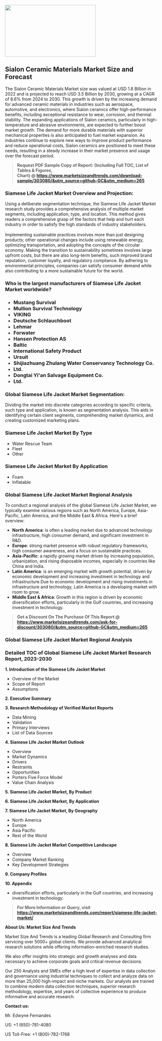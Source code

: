 <p><img class="alignnone size-medium wp-image-20088" src="https://ffe5etoiles.com/wp-content/uploads/2024/12/MST1-300x171.png" alt="" width="300" height="171" /></p><h2>Sialon Ceramic Materials Market Size and Forecast</h2>The Sialon Ceramic Materials Market size was valued at USD 1.8 Billion in 2022 and is projected to reach USD 3.5 Billion by 2030, growing at a CAGR of 8.6% from 2024 to 2030. This growth is driven by the increasing demand for advanced ceramic materials in industries such as aerospace, automotive, and electronics, where Sialon ceramics offer high-performance benefits, including exceptional resistance to wear, corrosion, and thermal stability. The expanding applications of Sialon ceramics, particularly in high-temperature and abrasive environments, are expected to further boost market growth. The demand for more durable materials with superior mechanical properties is also anticipated to fuel market expansion. As industries continue to explore new ways to improve product performance and reduce operational costs, Sialon ceramics are positioned to meet these needs, resulting in a steady increase in their market presence and usage over the forecast period.</p><blockquote id="" class=""><strong>Request PDF Sample Copy of Report: (Including Full TOC, List of Tables &amp; Figures, Chart)&nbsp;@&nbsp;<strong><a href="https://www.marketsizeandtrends.com/download-sample/303080/&utm_source=github-GC&utm_medium=265" target="_blank">https://www.marketsizeandtrends.com/download-sample/303080/&utm_source=github-GC&utm_medium=265</a></strong></strong></blockquote><h3 id="" class="">Siamese Life Jacket Market&nbsp;Overview and Projection:</h3><p id="" class="">Using a deliberate segmentation technique, the Siamese Life Jacket Market research study provides a comprehensive analysis of multiple market segments, including application, type, and location. This method gives readers a comprehensive grasp of the factors that help and hurt each industry in order to satisfy the high standards of industry stakeholders. <br /> <br />Implementing sustainable practices involves more than just designing products; other operational changes include using renewable energy, optimizing transportation, and adopting the concepts of the circular economy. Making the transition to sustainability sometimes involves large upfront costs, but there are also long-term benefits, such improved brand reputation, customer loyalty, and regulatory compliance. By adhering to environmental principles, companies can satisfy consumer demand while also contributing to a more sustainable future for the world.</p><h3 id="" class="">Who is the largest manufacturers of&nbsp;Siamese Life Jacket Market worldwide?</h3><h3 class=""><p><ul><li>Mustang Survival </li><li> Mullion Survival Technology </li><li> VIKING </li><li> Deutsche Schlauchboot </li><li> Lehmar </li><li> Forwater </li><li> Hansen Protection AS </li><li> Baltic </li><li> International Safety Product </li><li> Ursuit </li><li> Shijiazhuang Zhulang Water Conservancy Technology Co. </li><li> Ltd. </li><li> Dongtai Yi'an Salvage Equipment Co. </li><li> Ltd.</li></ul></p></h3><h3 id="" class="">Global&nbsp;Siamese Life Jacket Market Segmentation:</h3><p id="" class="">Dividing the market into discrete categories according to specific criteria, such type and application, is known as segmentation analysis. This aids in identifying certain client segments, comprehending market dynamics, and creating customized marketing plans.</p><h3 id="" class="">Siamese Life Jacket Market&nbsp;By Type</h3><p><p><ul><li>Water Rescue Team</li><li> Fleet</li><li> Other</p></li></ul></p></p><h3 id="" class="">Siamese Life Jacket Market&nbsp;By Application</h3><p class=""><p><ul><li>Foam</li><li> Inflatable</li></ul></p></p><h3 id="" class="">Global Siamese Life Jacket Market Regional Analysis</h3><p id="" class="">To conduct a regional analysis of the global Siamese Life Jacket Market, we typically examine various regions such as North America, Europe, Asia-Pacific, Latin America, and the Middle East &amp; Africa. Here's a brief overview:</p><ul><li><strong>North America</strong>: is often a leading market due to advanced technology infrastructure, high consumer demand, and significant investment in R&amp;D.</li><li><strong>Europe</strong>: strong market presence with robust regulatory frameworks, high consumer awareness, and a focus on sustainable practices.</li><li><strong>Asia-Pacific</strong>: a rapidly growing market driven by increasing population, urbanization, and rising disposable incomes, especially in countries like China and India.</li><li><strong>Latin America</strong>: is an emerging market with growth potential, driven by economic development and increasing investment in technology and infrastructure.Due to economic development and rising investments in infrastructure and technology, Latin America is a developing market with room to grow.</li><li><strong>Middle East &amp; Africa</strong>: Growth in this region is driven by economic diversification efforts, particularly in the Gulf countries, and increasing investment in technology.</li></ul><blockquote id="" class=""><strong>Get a Discount On The Purchase Of This Report @ <strong><a href="https://www.marketsizeandtrends.com/ask-for-discount/303080/&utm_source=github-GC&utm_medium=265" target="_blank">https://www.marketsizeandtrends.com/ask-for-discount/303080/&utm_source=github-GC&utm_medium=265</a></strong></strong></blockquote><h3 id="" class="">Global Siamese Life Jacket Market Regional Analysis</h3><h3 id="" class="">Detailed TOC of Global Siamese Life Jacket Market Research Report, 2023-2030</h3><p id="" class=""><strong>1. Introduction of the Siamese Life Jacket Market</strong></p><ul><li>Overview of the Market</li><li>Scope of Report</li><li>Assumptions</li></ul><p id="" class=""><strong>2. Executive Summary</strong></p><p id="" class=""><strong>3. Research Methodology of Verified Market Reports</strong></p><ul><li>Data Mining</li><li>Validation</li><li>Primary Interviews</li><li>List of Data Sources</li></ul><p id="" class=""><strong>4. Siamese Life Jacket Market Outlook</strong></p><ul><li>Overview</li><li>Market Dynamics</li><li>Drivers</li><li>Restraints</li><li>Opportunities</li><li>Porters Five Force Model</li><li>Value Chain Analysis</li></ul><p id="" class=""><strong>5. Siamese Life Jacket Market, By Product</strong></p><p id="" class=""><strong>6. Siamese Life Jacket Market, By Application</strong></p><p id="" class=""><strong>7. Siamese Life Jacket Market, By Geography</strong></p><ul><li>North America</li><li>Europe</li><li>Asia Pacific</li><li>Rest of the World</li></ul><p id="" class=""><strong>8. Siamese Life Jacket Market Competitive Landscape</strong></p><ul><li>Overview</li><li>Company Market Ranking</li><li>Key Development Strategies</li></ul><p id="" class=""><strong>9. Company Profiles</strong></p><p id="" class=""><strong>10. Appendix</strong></p><ul><li>diversification efforts, particularly in the Gulf countries, and increasing investment in technology.</li></ul><blockquote id="" class=""><strong>For More Information or Query, visit <strong><strong><a href="https://www.marketsizeandtrends.com/report/siamese-life-jacket-market/" target="_blank">https://www.marketsizeandtrends.com/report/siamese-life-jacket-market/</a></strong></strong></strong></blockquote><p id="" class=""><strong>About Us: Market Size And Trends</strong></p><p id="" class="">Market Size And Trends is a leading Global Research and Consulting firm servicing over 5000+ global clients. We provide advanced analytical research solutions while offering information-enriched research studies.</p><p id="" class="">We also offer insights into strategic and growth analyses and data necessary to achieve corporate goals and critical revenue decisions.</p><p id="" class="">Our 250 Analysts and SMEs offer a high level of expertise in data collection and governance using industrial techniques to collect and analyze data on more than 25,000 high-impact and niche markets. Our analysts are trained to combine modern data collection techniques, superior research methodology, expertise, and years of collective experience to produce informative and accurate research.</p><p id="" class=""><strong>Contact us:</strong></p><p id="" class="">Mr. Edwyne Fernandes</p><p id="" class="">US: +1 (650)-781-4080</p><p id="" class="">US Toll-Free: +1 (800)-782-1768</p>
